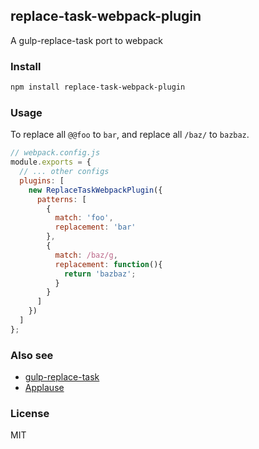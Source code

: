 ## replace-task-webpack-plugin
A gulp-replace-task port to webpack

### Install

```sh
npm install replace-task-webpack-plugin
```

### Usage

To replace all `@@foo` to `bar`, and replace all `/baz/` to `bazbaz`.

```js
// webpack.config.js
module.exports = {
  // ... other configs
  plugins: [
    new ReplaceTaskWebpackPlugin({
      patterns: [
        {
          match: 'foo',
          replacement: 'bar'
        },
        {
          match: /baz/g,
          replacement: function(){
            return 'bazbaz';
          }
        }
      ]
    })
  ]
};
```

### Also see
- [gulp-replace-task](https://github.com/outaTiME/gulp-replace-task)
- [Applause](https://github.com/outaTiME/applause)

### License
MIT
